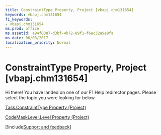 ```yaml
---
title: ConstraintType Property, Project [vbapj.chm131654]
keywords: vbapj.chm131654
f1_keywords:
- vbapj.chm131654
ms.prod: office
ms.assetid: a94f0087-d3bf-4b72-89f1-f6ec32a9e8fa
ms.date: 06/08/2017
localization_priority: Normal
---
```



# ConstraintType Property, Project [vbapj.chm131654]

Hi there! You have landed on one of our F1 Help redirector pages. Please select the topic you were looking for below.

[Task.ConstraintType Property (Project)](http://msdn.microsoft.com/library/cdcd6a0d-a996-646d-130e-1a5ed2c93705%28Office.15%29.aspx)

[CodeMaskLevel.Level Property (Project)](http://msdn.microsoft.com/library/aa8319cb-8199-c695-fd73-aef81708619f%28Office.15%29.aspx)

[!include[Support and feedback](~/includes/feedback-boilerplate.md)]